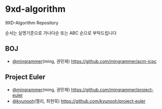 # 9xd-algorithm
9XD-Algorithm Repository

순서는 실명기준으로 가나다순 또는 ABC 순으로 부탁드립니다


## BOJ
- [@mingrammer](https://github.com/mingrammer)(ming, 권민재) https://github.com/mingrammer/acm-icpc


## Project Euler 
- [@mingrammer](https://github.com/mingrammer)(ming, 권민재) https://github.com/mingrammer/project-euler
- [@kyunooh](https://github.com/kyunooh)(젤리, 최현묵) https://github.com/kyunooh/project-euler 

